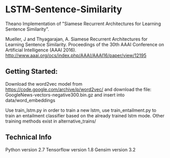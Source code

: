 # LSTM-Sentence-Similarity

Theano Implementation of "Siamese Recurrent Architectures for Learning Sentence Similarity".

Mueller, J and Thyagarajan, A.  Siamese Recurrent Architectures for Learning Sentence Similarity.  Proceedings of the 30th AAAI Conference on Artificial Intelligence (AAAI 2016).
 http://www.aaai.org/ocs/index.php/AAAI/AAAI16/paper/view/12195

## Getting Started:
Download the word2vec model from https://code.google.com/archive/p/word2vec/  and download the file: GoogleNews-vectors-negative300.bin.gz and insert into data/word_embeddings

Use train_lstm.py in order to train a new lstm, use train_entailment.py to train an entailment classifier based on the already trained lstm mode. Other training methods exist in alternative_trains/

## Technical Info
Python version 2.7 
Tensorflow version 1.8
Gensim version 3.2

